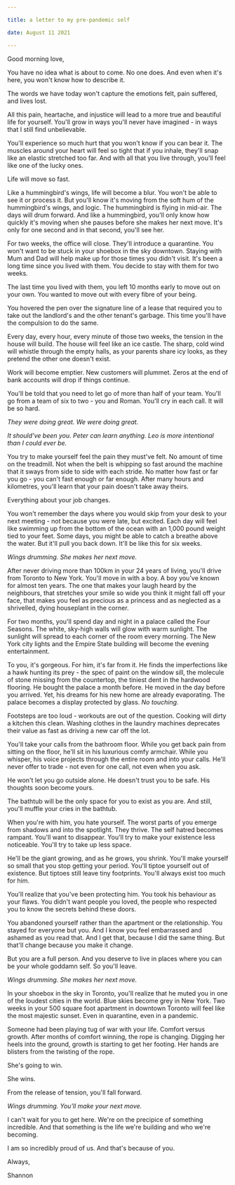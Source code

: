 ```yaml
---

title: a letter to my pre-pandemic self

date: August 11 2021

---
```


Good morning love,

You have no idea what is about to come. No one does. And even when it's here, you won't know how to describe it. 

The words we have today won't capture the emotions felt, pain suffered, and lives lost. 

All this pain, heartache, and injustice will lead to a more true and beautiful life for yourself. You'll grow in ways you'll never have imagined - in ways that I still find unbelievable. 

You'll experience so much hurt that you won't know if you can bear it. The muscles around your heart will feel so tight that if you inhale, they'll snap like an elastic stretched too far. And with all that you live through, you'll feel like one of the lucky ones.

Life will move so fast. 

Like a hummingbird's wings, life will become a blur. You won't be able to see it or process it. But you'll know it's moving from the soft hum of the hummingbird's wings, and logic. The hummingbird is flying in mid-air. The days will drum forward. And like a hummingbird, you'll only know how quickly it's moving when she pauses before she makes her next move. It's only for one second and in that second, you'll see her.


For two weeks, the office will close. They'll introduce a quarantine. You won't want to be stuck in your shoebox in the sky downtown. Staying with Mum and Dad will help make up for those times you didn't visit. It's been a long time since you lived with them. You decide to stay with them for two weeks.

The last time you lived with them, you left 10 months early to move out on your own. You wanted to move out with every fibre of your being. 

You hovered the pen over the signature line of a lease that required you to take out the landlord's and the other tenant's garbage. This time you'll have the compulsion to do the same. 

Every day, every hour, every minute of those two weeks, the tension in the house will build. The house will feel like an ice castle. The sharp, cold wind will whistle through the empty halls, as your parents share icy looks, as they pretend the other one doesn't exist. 

Work will become emptier. New customers will plummet. Zeros at the end of bank accounts will drop if things continue. 

You'll be told that you need to let go of more than half of your team. You'll go from a team of six to two - you and Roman. You'll cry in each call. It will be so hard. 

_They were doing great. We were doing great._

_It should've been you. Peter can learn anything. Leo is more intentional than I could ever be._ 

You try to make yourself feel the pain they must've felt. No amount of time on the treadmill. Not when the belt is whipping so fast around the machine that it sways from side to side with each stride. No matter how fast or far you go - you can't fast enough or far enough. After many hours and kilometres, you'll learn that your pain doesn't take away theirs.

Everything about your job changes. 

You won't remember the days where you would skip from your desk to your next meeting - not because you were late, but excited. Each day will feel like swimming up from the bottom of the ocean with an 1,000 pound weight tied to your feet. Some days, you might be able to catch a breathe above the water. But it'll pull you back down. It'll be like this for six weeks.

_Wings drumming. She makes her next move._ 

After never driving more than 100km in your 24 years of living, you'll drive from Toronto to New York. You'll move in with a boy. A boy you've known for almost ten years. The one that makes your laugh heard by the neighbours, that stretches your smile so wide you think it might fall off your face, that makes you feel as precious as a princess and as neglected as a shrivelled, dying houseplant in the corner.

For two months, you'll spend day and night in a palace called the Four Seasons. The white, sky-high walls will glow with warm sunlight. The sunlight will spread to each corner of the room every morning. The New York city lights and the Empire State building will become the evening entertainment.

To you, it's gorgeous. For him, it's far from it. He finds the imperfections like a hawk hunting its prey - the spec of paint on the window sill, the molecule of stone missing from the countertop, the tiniest dent in the hardwood flooring. He bought the palace a month before. He moved in the day before you arrived. Yet, his dreams for his new home are already evaporating. The palace becomes a display protected by glass. _No touching._

Footsteps are too loud - workouts are out of the question. Cooking will dirty a kitchen this clean. Washing clothes in the laundry machines deprecates their value as fast as driving a new car off the lot. 

You'll take your calls from the bathroom floor. While you get back pain from sitting on the floor, he'll sit in his luxurious comfy armchair. While you whisper, his voice projects through the entire room and into your calls. He'll never offer to trade - not even for one call, not even when you ask. 

He won't let you go outside alone. He doesn't trust you to be safe. His thoughts soon become yours.

The bathtub will be the only space for you to exist as you are. And still, you'll muffle your cries in the bathtub. 

When you're with him, you hate yourself. The worst parts of you emerge from shadows and into the spotlight. They thrive. The self hatred becomes rampant. You'll want to disappear. You'll try to make your existence less noticeable. You'll try to take up less space. 

He'll be the giant growing, and as he grows, you shrink. You'll make yourself so small that you stop getting your period. You'll tiptoe yourself out of existence. But tiptoes still leave tiny footprints. You'll always exist too much for him.

You'll realize that you've been protecting him. You took his behaviour as your flaws. You didn't want people you loved, the people who respected you to know the secrets behind these doors. 

You abandoned yourself rather than the apartment or the relationship. You stayed for everyone but you. And I know you feel embarrassed and ashamed as you read that. And I get that, because I did the same thing. But that'll change because you make it change. 

But you are a full person. And you deserve to live in places where you can be your whole goddamn self. So you'll leave. 

_Wings drumming. She makes her next move._ 

In your shoebox in the sky in Toronto, you'll realize that he muted you in one of the loudest cities in the world. Blue skies become grey in New York. Two weeks in your 500 square foot apartment in downtown Toronto will feel like the most majestic sunset. Even in quarantine, even in a pandemic.

Someone had been playing tug of war with your life. Comfort versus growth. After months of comfort winning, the rope is changing. Digging her heels into the ground, growth is starting to get her footing. Her hands are blisters from the twisting of the rope. 

She's going to win.

She wins. 

From the release of tension, you'll fall forward.

_Wings drumming. You'll make your next move._ 

I can't wait for you to get here. We're on the precipice of something incredible. And that something is the life we're building and who we're becoming.

I am so incredibly proud of us. And that's because of you.

Always, 

Shannon

